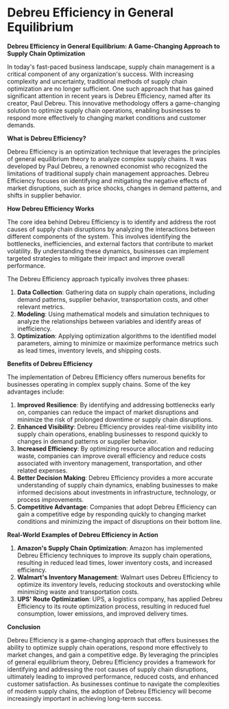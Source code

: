 # Debreu Efficiency in General Equilibrium

**Debreu Efficiency in General Equilibrium: A Game-Changing Approach to Supply Chain Optimization**

In today's fast-paced business landscape, supply chain management is a critical component of any organization's success. With increasing complexity and uncertainty, traditional methods of supply chain optimization are no longer sufficient. One such approach that has gained significant attention in recent years is Debreu Efficiency, named after its creator, Paul Debreu. This innovative methodology offers a game-changing solution to optimize supply chain operations, enabling businesses to respond more effectively to changing market conditions and customer demands.

**What is Debreu Efficiency?**

Debreu Efficiency is an optimization technique that leverages the principles of general equilibrium theory to analyze complex supply chains. It was developed by Paul Debreu, a renowned economist who recognized the limitations of traditional supply chain management approaches. Debreu Efficiency focuses on identifying and mitigating the negative effects of market disruptions, such as price shocks, changes in demand patterns, and shifts in supplier behavior.

**How Debreu Efficiency Works**

The core idea behind Debreu Efficiency is to identify and address the root causes of supply chain disruptions by analyzing the interactions between different components of the system. This involves identifying the bottlenecks, inefficiencies, and external factors that contribute to market volatility. By understanding these dynamics, businesses can implement targeted strategies to mitigate their impact and improve overall performance.

The Debreu Efficiency approach typically involves three phases:

1. **Data Collection**: Gathering data on supply chain operations, including demand patterns, supplier behavior, transportation costs, and other relevant metrics.
2. **Modeling**: Using mathematical models and simulation techniques to analyze the relationships between variables and identify areas of inefficiency.
3. **Optimization**: Applying optimization algorithms to the identified model parameters, aiming to minimize or maximize performance metrics such as lead times, inventory levels, and shipping costs.

**Benefits of Debreu Efficiency**

The implementation of Debreu Efficiency offers numerous benefits for businesses operating in complex supply chains. Some of the key advantages include:

1. **Improved Resilience**: By identifying and addressing bottlenecks early on, companies can reduce the impact of market disruptions and minimize the risk of prolonged downtime or supply chain disruptions.
2. **Enhanced Visibility**: Debreu Efficiency provides real-time visibility into supply chain operations, enabling businesses to respond quickly to changes in demand patterns or supplier behavior.
3. **Increased Efficiency**: By optimizing resource allocation and reducing waste, companies can improve overall efficiency and reduce costs associated with inventory management, transportation, and other related expenses.
4. **Better Decision Making**: Debreu Efficiency provides a more accurate understanding of supply chain dynamics, enabling businesses to make informed decisions about investments in infrastructure, technology, or process improvements.
5. **Competitive Advantage**: Companies that adopt Debreu Efficiency can gain a competitive edge by responding quickly to changing market conditions and minimizing the impact of disruptions on their bottom line.

**Real-World Examples of Debreu Efficiency in Action**

1. **Amazon's Supply Chain Optimization**: Amazon has implemented Debreu Efficiency techniques to improve its supply chain operations, resulting in reduced lead times, lower inventory costs, and increased efficiency.
2. **Walmart's Inventory Management**: Walmart uses Debreu Efficiency to optimize its inventory levels, reducing stockouts and overstocking while minimizing waste and transportation costs.
3. **UPS' Route Optimization**: UPS, a logistics company, has applied Debreu Efficiency to its route optimization process, resulting in reduced fuel consumption, lower emissions, and improved delivery times.

**Conclusion**

Debreu Efficiency is a game-changing approach that offers businesses the ability to optimize supply chain operations, respond more effectively to market changes, and gain a competitive edge. By leveraging the principles of general equilibrium theory, Debreu Efficiency provides a framework for identifying and addressing the root causes of supply chain disruptions, ultimately leading to improved performance, reduced costs, and enhanced customer satisfaction. As businesses continue to navigate the complexities of modern supply chains, the adoption of Debreu Efficiency will become increasingly important in achieving long-term success.
